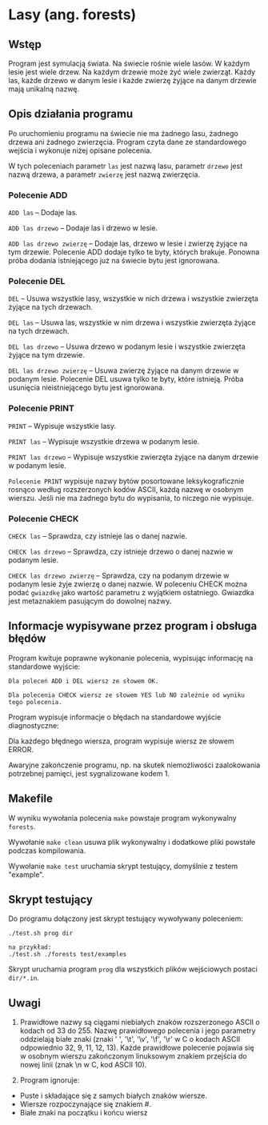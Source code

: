 # Lasy (ang. forests)

## Wstęp

Program jest symulacją świata. Na świecie rośnie wiele lasów. W każdym lesie jest wiele drzew. Na każdym drzewie może żyć wiele zwierząt. Każdy las, każde drzewo w danym lesie i każde zwierzę żyjące na danym drzewie mają unikalną nazwę. 

## Opis działania programu
Po uruchomieniu programu na świecie nie ma żadnego lasu, żadnego drzewa ani żadnego zwierzęcia. Program czyta dane ze standardowego wejścia i wykonuje niżej opisane polecenia. 

W tych poleceniach parametr `las` jest nazwą lasu, parametr `drzewo` jest nazwą drzewa, a parametr `zwierzę` jest nazwą zwierzęcia. 

### Polecenie ADD

`ADD las` – Dodaje las.

`ADD las drzewo` – Dodaje las i drzewo w lesie.

`ADD las drzewo zwierzę` – Dodaje las, drzewo w lesie i zwierzę żyjące na tym drzewie.
Polecenie ADD dodaje tylko te byty, których brakuje. Ponowna próba dodania istniejącego już na świecie bytu jest ignorowana.

### Polecenie DEL

`DEL` – Usuwa wszystkie lasy, wszystkie w nich drzewa i wszystkie zwierzęta żyjące na tych drzewach.

`DEL las` – Usuwa las, wszystkie w nim drzewa i wszystkie zwierzęta żyjące na tych drzewach.

`DEL las drzewo` – Usuwa drzewo w podanym lesie i wszystkie zwierzęta żyjące na tym drzewie.

`DEL las drzewo zwierzę` – Usuwa zwierzę żyjące na danym drzewie w podanym lesie.
Polecenie DEL usuwa tylko te byty, które istnieją. Próba usunięcia nieistniejącego bytu jest ignorowana.


### Polecenie PRINT

`PRINT` – Wypisuje wszystkie lasy.

`PRINT las` – Wypisuje wszystkie drzewa w podanym lesie.

`PRINT las drzewo` – Wypisuje wszystkie zwierzęta żyjące na danym drzewie w podanym lesie.

`Polecenie PRINT` wypisuje nazwy bytów posortowane leksykograficznie rosnąco według rozszerzonych kodów ASCII, każdą nazwę w osobnym wierszu. Jeśli nie ma żadnego bytu do wypisania, to niczego nie wypisuje.


### Polecenie CHECK

`CHECK las` – Sprawdza, czy istnieje las o danej nazwie.

`CHECK las drzewo` – Sprawdza, czy istnieje drzewo o danej nazwie w podanym lesie.

`CHECK las drzewo zwierzę` – Sprawdza, czy na podanym drzewie w podanym lesie żyje zwierzę o danej nazwie.
W poleceniu CHECK można podać `gwiazdkę` jako wartość parametru z wyjątkiem ostatniego. Gwiazdka jest metaznakiem pasującym do dowolnej nazwy.


## Informacje wypisywane przez program i obsługa błędów

Program kwituje poprawne wykonanie polecenia, wypisując informację na standardowe wyjście:

`Dla poleceń ADD i DEL wiersz ze słowem OK.`

`Dla polecenia CHECK wiersz ze słowem YES lub NO zależnie od wyniku tego polecenia.`

Program wypisuje informacje o błędach na standardowe wyjście diagnostyczne:

Dla każdego błędnego wiersza, program wypisuje wiersz ze słowem ERROR.

Awaryjne zakończenie programu, np. na skutek niemożliwości zaalokowania potrzebnej pamięci, jest sygnalizowane kodem 1.

## Makefile
 W wyniku wywołania polecenia `make` powstaje program wykonywalny `forests`. 

Wywołanie `make clean` usuwa plik wykonywalny i dodatkowe pliki powstałe podczas kompilowania.

Wywołanie `make test` uruchamia skrypt testujący, domyślnie z testem "example".

## Skrypt testujący

Do programu dołączony jest skrypt testujący wywoływany poleceniem:
```
./test.sh prog dir

na przykład: 
./test.sh ./forests test/examples
```
Skrypt uruchamia program `prog` dla wszystkich plików wejściowych postaci `dir/*.in`.


## Uwagi 

1. Prawidłowe nazwy są ciągami niebiałych znaków rozszerzonego ASCII o kodach od 33 do 255. Nazwę prawidłowego polecenia i jego parametry oddzielają białe znaki (znaki ' ', '\t', '\v', '\f', '\r' w C o kodach ASCII odpowiednio 32, 9, 11, 12, 13). Każde prawidłowe polecenie pojawia się w osobnym wierszu zakończonym linuksowym znakiem przejścia do nowej linii (znak \n w C, kod ASCII 10). 

2. Program ignoruje:
- Puste i składające się z samych białych znaków wiersze.
- Wiersze rozpoczynające się znakiem #.
- Białe znaki na początku i końcu wiersz
